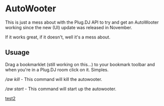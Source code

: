 # AutoWooter

This is just a mess about with the Plug.DJ API to try and get an AutoWooter working since the new (UI) update was released in November. 

If it works great, if it doesn't, well it's a mess about. 

## Usuage 

Drag a bookmarklet (still working on this...) to your bookmark toolbar and when you're in a Plug.DJ room click on it. Simples. 

*/aw kill* - This command will kill the autowooter. 

*/aw start* - This command will start up the autowooter.

[test2][bookmarklet]

[bookmarklet]: //javascript:(function(){$.getScript('https://raw.github.com/Sekonda/AutoWoot/master/loader.js');}());
